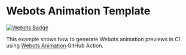 # Webots Animation Template

[![Webots Badge](https://badgen.net/badge/icon/Preview%20simulation?label=Webots)](https://cyberbotics.github.io/webots-animation-template/)

This example shows how to generate Webots animation previews in CI using [Webots Animation](https://github.com/marketplace/actions/webots-animation) GitHub Action.
